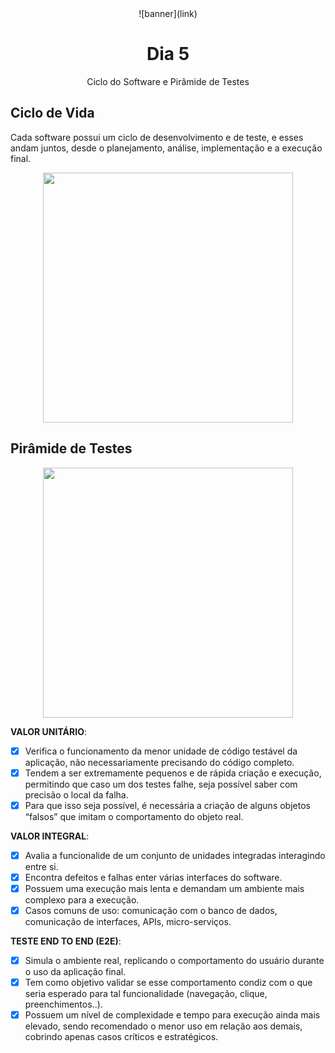 <div align="center">
    ![banner](link)
    <h1> Dia 5 </h1>
    <p>Ciclo do Software e Pirâmide de Testes</p>
</div>

## Ciclo de Vida 
Cada software possui um ciclo de desenvolvimento e de teste, e esses andam juntos, desde o planejamento, análise, implementação e a execução final.

<div align="center">
    <img src="https://dkrn4sk0rn31v.cloudfront.net/2018/01/08121228/modelo-cascata.png" width="400px">
</div>

## Pirâmide de Testes
<div align="center">
    <img src="https://miro.medium.com/v2/resize:fit:1046/1*NQ7s8qic4dz2-zGcTpFxfA.png" width="400px">
</div>


**VALOR UNITÁRIO**: 
- [x] Verifica o funcionamento da menor unidade de código testável da aplicação, não necessariamente precisando do código completo.
- [x] Tendem a ser extremamente pequenos e de rápida criação e execução, permitindo que caso um dos testes falhe, seja possível saber com precisão o local da falha.
- [x] Para que isso seja possível, é necessária a criação de alguns objetos “falsos” que imitam o comportamento do objeto real.

**VALOR INTEGRAL**: 
- [x] Avalia a funcionalide de um conjunto de unidades integradas interagindo entre si.
- [x] Encontra defeitos e falhas enter várias interfaces do software.
- [x] Possuem uma execução mais lenta e demandam um ambiente mais complexo para a execução.
- [x] Casos comuns de uso: comunicação com o banco de dados, comunicação de interfaces, APIs, micro-serviços.

**TESTE END TO END (E2E)**: 
- [x] Simula o ambiente real, replicando o comportamento do usuário durante o uso da aplicação final.
- [x] Tem como objetivo validar se esse comportamento condiz com o que seria esperado para tal funcionalidade (navegação, clique, preenchimentos..).
- [x] Possuem um nível de complexidade e tempo para execução ainda mais elevado, sendo recomendado o menor uso em relação aos demais, cobrindo apenas casos críticos e estratégicos.
